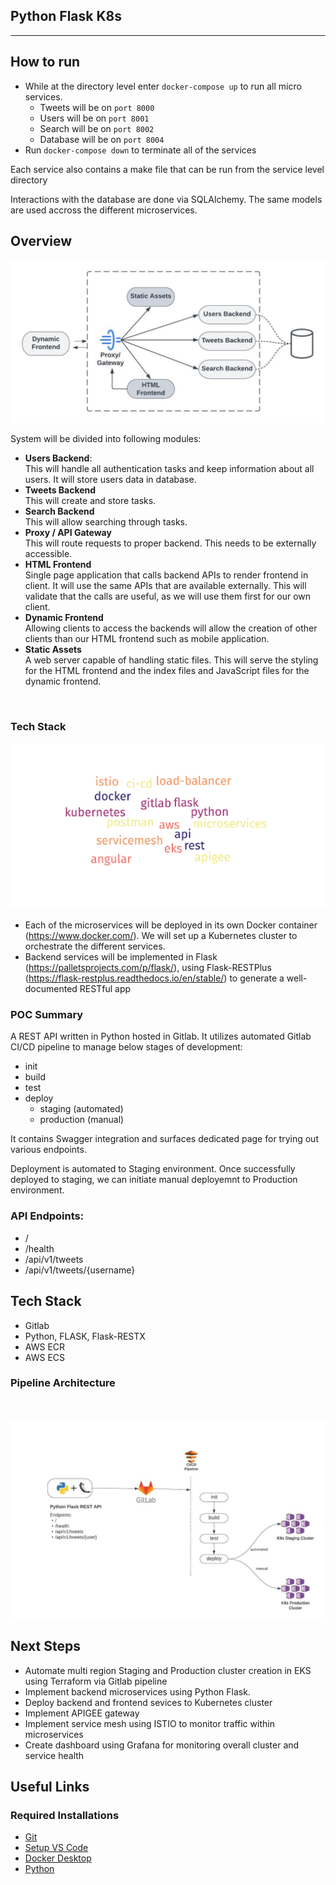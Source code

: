 ## Python Flask K8s
---

## How to run
* While at the directory level enter `docker-compose up` to run all micro services.
	* Tweets will be on `port 8000`
	* Users will be on `port 8001`
	* Search will be on `port 8002` 
    * Database will be on `port 8004`
* Run `docker-compose down` to terminate all of the services

Each service also contains a make file that can be run from the service level directory

Interactions with the database are done via SQLAlchemy. The same models are used accross the different microservices.
## Overview

![](images/python-flask-service.jpeg)

System will be divided into following modules:
* **Users Backend**: 
<br>This will handle all authentication tasks and keep information about all users. It will store users data in database.
* **Tweets Backend**
<br> This will create and store tasks.
* **Search Backend**
<br> This will allow searching through tasks.
* **Proxy / API Gateway**
<br> This will route requests to proper backend. This needs to be externally accessible.
* **HTML Frontend**
<br> Single page application that calls backend APIs to render frontend in client. It will use the same APIs that are available externally. This will validate that the calls are useful, as we will use them first for our own client.
* **Dynamic Frontend**
<br>Allowing clients to access the backends will allow the creation of other clients than our HTML frontend such as mobile application.
* **Static Assets**
<br>A web server capable of handling static files. This will serve the styling for the HTML frontend and the index files and JavaScript files for the dynamic frontend.

<br>
 
### Tech Stack

![](images/word-cloud.jpeg)

- Each of the microservices will be deployed in its own Docker container (https://www.docker.com/). We will set up a Kubernetes cluster to orchestrate the different services.
- Backend services will be implemented in Flask (https://palletsprojects.com/p/flask/), using Flask-RESTPlus (https://flask-restplus.readthedocs.io/en/stable/) to generate a well-documented RESTful app

### POC Summary
A REST API written in Python hosted in Gitlab.
It utilizes automated Gitlab CI/CD pipeline to manage below stages of development:
- init
- build
- test
- deploy
    - staging (automated)
    - production (manual)

It contains Swagger integration and surfaces dedicated page for trying out various endpoints.

Deployment is automated to Staging environment. Once successfully deployed to staging, we can initiate manual deployemnt to Production environment.

### API Endpoints:
- /
- /health
- /api/v1/tweets
- /api/v1/tweets/{username}
## Tech Stack
* Gitlab
* Python, FLASK, Flask-RESTX
* AWS ECR
* AWS ECS

### Pipeline Architecture
<br/>


![](images/gitlab-pipeline.jpeg)

## Next Steps
- Automate multi region Staging and Production cluster creation in EKS using Terraform via Gitlab pipeline
- Implement backend microservices using Python Flask.
- Deploy backend and frontend sevices to Kubernetes cluster
- Implement APIGEE gateway
- Implement service mesh using ISTIO to monitor traffic within microservices
- Create dashboard using Grafana for monitoring overall cluster and service health

## Useful Links

### Required Installations

- [Git](https://git-scm.com/book/en/v2/Getting-Started-Installing-Git)
- [Setup VS Code](https://code.visualstudio.com/docs/setup/setup-overview)
- [Docker Desktop](https://www.docker.com/products/docker-desktop/)
- [Python](https://www.python.org/downloads/)